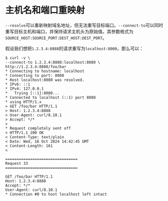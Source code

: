 # 主机名和端口重映射

`--resolve`可以重新映射域名地址，但无法重写目标端口。`--connect-to`可以同时重写目标主机和端口，并保持请求主机头为原始值。其参数格式为`SOURCE_HOST:SOURCE_PORT:DEST_HOST:DEST_PORT`。

假设我们想把`1.2.3.4:8888`的请求重写为`localhost:8000`，那么可以：

```shell
$ curl -v \
--connect-to 1.2.3.4:8888:localhost:8080 \
http://1.2.3.4:8888/foo/bar
* Connecting to hostname: localhost
* Connecting to port: 8080
* Host localhost:8080 was resolved.
* IPv6: ::1
* IPv4: 127.0.0.1
*   Trying [::1]:8080...
* Connected to localhost (::1) port 8080
* using HTTP/1.x
> GET /foo/bar HTTP/1.1
> Host: 1.2.3.4:8888
> User-Agent: curl/8.10.1
> Accept: */*
> 
* Request completely sent off
< HTTP/1.1 200 OK
< Content-Type: text/plain
< Date: Wed, 16 Oct 2024 14:42:45 GMT
< Content-Length: 161
< 

================================
Request 33
================================

GET /foo/bar HTTP/1.1
Host: 1.2.3.4:8888
Accept: */*
User-Agent: curl/8.10.1
* Connection #0 to host localhost left intact
````
